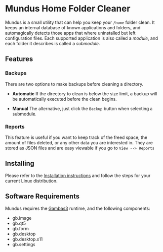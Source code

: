 # Mundus Home Folder Cleaner

Mundus is a small utility that can help you keep your `/home` folder clean.
It keeps an internal database of known applications and folders, and automagically 
detects those apps that where uninstalled but left configuration files. Each supported
application is also called a _module_, and each folder it describes is 
called a _submodule_.

## Features

### Backups

There are two options to make backups before cleaning a directory.

* **Automatic**
		If the directory to clean is below the size limit, a backup will be automatically
		executed before the clean begins.
	
* **Manual**
		The alternative, just click the `Backup` button when selecting a submodule.
		

### Reports

This feature is useful if you want to keep track of the freed space, the amount of files deleted,
or any other data you are interested in. They are stored as JSON files and are easy viewable if you
go to `View --> Reports`


## Installing

Please refer to the [Installation instructions](https://github.com/sebikul/mundus/wiki/Installation) and follow the steps for your current Linux distribution.

## Software Requirements

Mundus requires the [Gambas3](http://gambas.sf.net>) runtime, and the following components:

* gb.image
* gb.qt5
* gb.form
* gb.desktop
* gb.desktop.x11
* gb.settings
